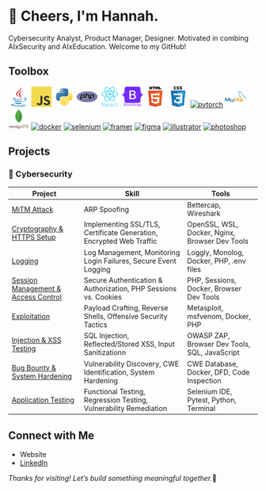 # 👋 Cheers, I'm Hannah.

Cybersecurity Analyst, Product Manager, Designer. Motivated in combing AIxSecurity and AIxEducation. Welcome to my GitHub!

## Toolbox
<p>
  <a target="_blank" href="https://raw.githubusercontent.com/devicons/devicon/master/icons/java/java-original.svg" style="display: inline-block;"><img src="https://raw.githubusercontent.com/devicons/devicon/master/icons/java/java-original.svg" alt="java" width="42" height="42" /></a>
  <a target="_blank" href="https://raw.githubusercontent.com/devicons/devicon/master/icons/javascript/javascript-original.svg" style="display: inline-block;"><img src="https://raw.githubusercontent.com/devicons/devicon/master/icons/javascript/javascript-original.svg" alt="javascript" width="42" height="42" /></a>
  <a target="_blank" href="https://raw.githubusercontent.com/devicons/devicon/master/icons/python/python-original.svg" style="display: inline-block;"><img src="https://raw.githubusercontent.com/devicons/devicon/master/icons/python/python-original.svg" alt="python" width="42" height="42" /></a>
  <a target="_blank" href="https://raw.githubusercontent.com/devicons/devicon/master/icons/php/php-original.svg" style="display: inline-block;"><img src="https://raw.githubusercontent.com/devicons/devicon/master/icons/php/php-original.svg" alt="php" width="42" height="42" /></a>
  <a target="_blank" href="https://raw.githubusercontent.com/devicons/devicon/master/icons/react/react-original-wordmark.svg" style="display: inline-block;"><img src="https://raw.githubusercontent.com/devicons/devicon/master/icons/react/react-original-wordmark.svg" alt="react" width="42" height="42" /></a>
  <a target="_blank" href="https://raw.githubusercontent.com/devicons/devicon/master/icons/bootstrap/bootstrap-plain-wordmark.svg" style="display: inline-block;"><img src="https://raw.githubusercontent.com/devicons/devicon/master/icons/bootstrap/bootstrap-plain-wordmark.svg" alt="bootstrap" width="42" height="42" /></a>
  <a target="_blank" href="https://raw.githubusercontent.com/devicons/devicon/master/icons/html5/html5-original-wordmark.svg" style="display: inline-block;"><img src="https://raw.githubusercontent.com/devicons/devicon/master/icons/html5/html5-original-wordmark.svg" alt="html5" width="42" height="42" /></a>
  <a target="_blank" href="https://raw.githubusercontent.com/devicons/devicon/master/icons/css3/css3-original-wordmark.svg" style="display: inline-block;"><img src="https://raw.githubusercontent.com/devicons/devicon/master/icons/css3/css3-original-wordmark.svg" alt="css3" width="42" height="42" /></a>
  <a target="_blank" href="https://www.vectorlogo.zone/logos/pytorch/pytorch-icon.svg" style="display: inline-block;"><img src="https://www.vectorlogo.zone/logos/pytorch/pytorch-icon.svg" alt="pytorch" width="42" height="42" /></a>
  <a target="_blank" href="https://raw.githubusercontent.com/devicons/devicon/master/icons/mysql/mysql-original-wordmark.svg" style="display: inline-block;"><img src="https://raw.githubusercontent.com/devicons/devicon/master/icons/mysql/mysql-original-wordmark.svg" alt="mysql" width="42" height="42" /></a>
  <a target="_blank" href="https://raw.githubusercontent.com/devicons/devicon/master/icons/mongodb/mongodb-original-wordmark.svg" style="display: inline-block;"><img src="https://raw.githubusercontent.com/devicons/devicon/master/icons/mongodb/mongodb-original-wordmark.svg" alt="mongodb" width="42" height="42" /></a>
  <a target="_blank" href="https://www.netdata.cloud/img/docker.svg" style="display: inline-block;"><img src="https://www.netdata.cloud/img/docker.svg" alt="docker" width="42" height="42" /></a>
  <a target="_blank" href="https://raw.githubusercontent.com/detain/svg-logos/780f25886640cef088af994181646db2f6b1a3f8/svg/selenium-logo.svg" style="display: inline-block;"><img src="https://raw.githubusercontent.com/detain/svg-logos/780f25886640cef088af994181646db2f6b1a3f8/svg/selenium-logo.svg" alt="selenium" width="42" height="42" /></a>
  <a target="_blank" href="https://www.vectorlogo.zone/logos/framer/framer-icon.svg" style="display: inline-block;"><img src="https://www.vectorlogo.zone/logos/framer/framer-icon.svg" alt="framer" width="42" height="42" /></a>
  <a target="_blank" href="https://www.vectorlogo.zone/logos/figma/figma-icon.svg" style="display: inline-block;"><img src="https://www.vectorlogo.zone/logos/figma/figma-icon.svg" alt="figma" width="42" height="42" /></a>
  <a target="_blank" href="https://upload.wikimedia.org/wikipedia/commons/f/fb/Adobe_Illustrator_CC_icon.svg" style="display: inline-block;"><img src="https://upload.wikimedia.org/wikipedia/commons/f/fb/Adobe_Illustrator_CC_icon.svg" alt="illustrator" width="42" height="42" /></a>
  <a target="_blank" href="https://www.adobe.com/content/dam/acom/one-console/icons_rebrand/ps_appicon.svg" style="display: inline-block;"><img src="https://www.adobe.com/content/dam/acom/one-console/icons_rebrand/ps_appicon.svg" alt="photoshop" width="42" height="42" /></a>
</p>

## Projects  
### 🔐 Cybersecurity

| Project                         | Skill                        | Tools                   |
|---------------------------------|------------------------------|-------------------------|
| [MiTM Attack](#)                  | ARP Spoofing                | Bettercap, Wireshark |
| [Cryptography & HTTPS Setup](#)   | Implementing SSL/TLS, Certificate Generation, Encrypted Web Traffic | OpenSSL, WSL, Docker, Nginx, Browser Dev Tools |
| [Logging](#)                  | 	Log Management, Monitoring Login Failures, Secure Event Logging                | Loggly, Monolog, Docker, PHP, .env files |
| [Session Management & Access Control](#)                  | Secure Authentication & Authorization, PHP Sessions vs. Cookies      | PHP, Sessions, Docker, Browser Dev Tools |
| [Exploitation](#)                       | Payload Crafting, Reverse Shells, Offensive Security Tactics  | Metasploit, msfvenom, Docker, PHP |
| [Injection & XSS Testing](#)                       | SQL Injection, Reflected/Stored XSS, Input Sanitizationn  | OWASP ZAP, Browser Dev Tools, SQL, JavaScript |
| [Bug Bounty & System Hardening](#)                       | Vulnerability Discovery, CWE Identification, System Hardening  | CWE Database, Docker, DFD, Code Inspection |
| [Application Testing](#)                       | Functional Testing, Regression Testing, Vulnerability Remediation  | Selenium IDE, Pytest, Python, Terminal |

## Connect with Me

- Website
- [LinkedIn](https://www.linkedin.com/in/hhyi/)


_Thanks for visiting! Let’s build something meaningful together._🫧
